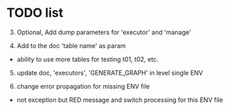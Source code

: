 # TODO list
 

3. Optional, Add dump parameters for 'executor' and 'manage'

4. Add to the doc 'table name' as param
  - ability to use more tables for testing t01, t02, etc.

5. update doc, 'executors', 'GENERATE_GRAPH' in level single ENV

6. change error propagation for missing ENV file
  - not exception but RED message and switch processing for this ENV file
